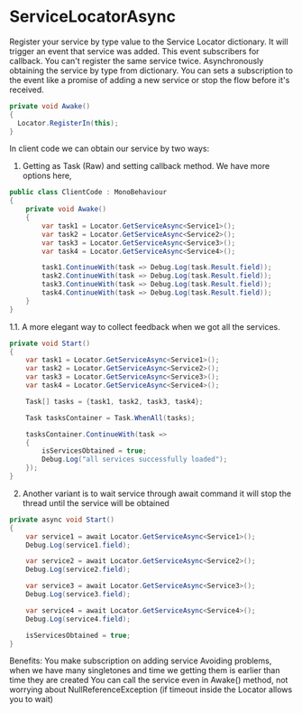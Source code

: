 # ServiceLocatorAsync
Register your service by type value to the Service Locator dictionary.
It will trigger an event that service was added. This event subscribers for callback.
You can't register the same service twice.
Asynchronously obtaining the service by type from dictionary.
You can sets a subscription to the event like a promise of adding a new service or stop the flow before it's received.

```csharp
private void Awake()
{
  Locator.RegisterIn(this);
}
```
In client code we can obtain our service by two ways:
1. Getting as Task (Raw) and setting callback method. We have more options here,
```csharp
public class ClientCode : MonoBehaviour
{
    private void Awake()
    {
        var task1 = Locator.GetServiceAsync<Service1>();
        var task2 = Locator.GetServiceAsync<Service2>();
        var task3 = Locator.GetServiceAsync<Service3>();
        var task4 = Locator.GetServiceAsync<Service4>();

        task1.ContinueWith(task => Debug.Log(task.Result.field));
        task2.ContinueWith(task => Debug.Log(task.Result.field));
        task3.ContinueWith(task => Debug.Log(task.Result.field));
        task4.ContinueWith(task => Debug.Log(task.Result.field));
    }
}

```
1.1. A more elegant way to collect feedback when we got all the services.
```csharp
private void Start()
{
    var task1 = Locator.GetServiceAsync<Service1>();
    var task2 = Locator.GetServiceAsync<Service2>();
    var task3 = Locator.GetServiceAsync<Service3>();
    var task4 = Locator.GetServiceAsync<Service4>();

    Task[] tasks = {task1, task2, task3, task4};

    Task tasksContainer = Task.WhenAll(tasks);

    tasksContainer.ContinueWith(task =>
    {
        isServicesObtained = true;
        Debug.Log("all services successfully loaded");
    });
}
```
2. Another variant is to wait service through await command
it will stop the thread until the service will be obtained
```csharp
private async void Start()
{
    var service1 = await Locator.GetServiceAsync<Service1>();
    Debug.Log(service1.field);

    var service2 = await Locator.GetServiceAsync<Service2>();
    Debug.Log(service2.field);

    var service3 = await Locator.GetServiceAsync<Service3>();
    Debug.Log(service3.field);

    var service4 = await Locator.GetServiceAsync<Service4>();
    Debug.Log(service4.field);

    isServicesObtained = true;
}
```

Benefits:
  You make subscription on adding service
  Avoiding problems, when we have many singletones and time we getting them is earlier than time they are created
  You can call the service even in Awake() method, not worrying about NullReferenceException (if timeout inside the Locator allows you to wait)
